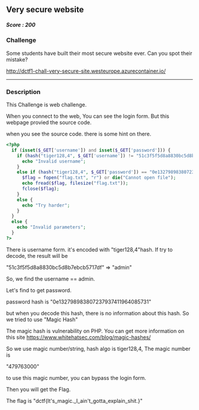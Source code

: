 ## Very secure website

##### Score : 200

### Challenge

Some students have built their most secure website ever. Can you spot their mistake?

http://dctf1-chall-very-secure-site.westeurope.azurecontainer.io/

---

### Description

This Challenge is web challenge. 

When you connect to the web, You can see the login form. But this webpage provied the source code.

when you see the source code. there is some hint on there.

```php
<?php
  if (isset($_GET['username']) and isset($_GET['password'])) {
    if (hash("tiger128,4", $_GET['username']) != "51c3f5f5d8a8830bc5d8b7ebcb5717df") {
      echo "Invalid username";
    }
    else if (hash("tiger128,4", $_GET['password']) == "0e132798983807237937411964085731") {
      $flag = fopen("flag.txt", "r") or die("Cannot open file");
      echo fread($flag, filesize("flag.txt"));
      fclose($flag);
    }
    else {
      echo "Try harder";
    }
  }
  else {
    echo "Invalid parameters";
  }
?>
```

There is username form. it's encoded with "tiger128,4"hash. If try to decode, the result will be 

"51c3f5f5d8a8830bc5d8b7ebcb5717df" => "admin"

So, we find the username == admin.

Let's find to get password.

password hash is "0e132798983807237937411964085731"

but when you decode this hash, there is no information about this hash. So we tried to use "Magic Hash"

The magic hash is vulnerability on PHP. You can get more information on this site
https://www.whitehatsec.com/blog/magic-hashes/

So we use magic number/string, hash algo is tiger128,4, The magic number is

"479763000"

to use this magic number, you can bypass the login form.

Then you will get the Flag.

The flag is "dctf{It's_magic._I_ain't_gotta_explain_shit.}"
